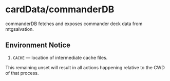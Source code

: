 # cardData/commanderDB

commanderDB fetches and exposes commander deck data from mtgsalvation.

## Environment Notice

1. `CACHE`   — location of intermediate cache files. 

This remaining unset will result in all actions happening relative to the CWD of that process.
